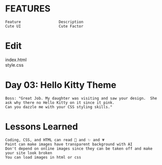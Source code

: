 # FEATURES
```
Feature	                Description
Cute UI					Cute Factor
```

# Edit
index.html<br>
style.css

# Day 03: Hello Kitty Theme
```
Boss: "Great Job. My daughter was visiting and saw your design.  She ask why there no Hello Kitty on it since it pink.
Can you dazzle me with your CSS styling skills."
```

# Lessons Learned
```
Coding, CSS, and HTML can read 🍓 and ✨ and 💗
Paint can make images have transparent background with AI
Don't depend on online images since they can be taken off and make your site look broken
You can load images in html or css
```